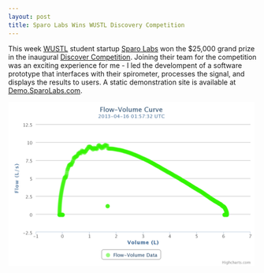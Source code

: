 ```yaml
---
layout: post
title: Sparo Labs Wins WUSTL Discovery Competition
---
```


This week [WUSTL](http://wustl.edu) student startup [Sparo Labs](http://www.sparolabs.com) won the $25,000 grand prize in the inaugural [Discover Competition](http://engineering.wustl.edu/disc-comp.aspx). Joining their team for the competition was an exciting experience for me - I led the develompent of a software prototype that interfaces with their spirometer, processes the signal, and displays the results to users. A static demonstration site is available at [Demo.SparoLabs.com](http://demo.sparolabs.com). 

<a href="http://demo.sparolabs.com"><img src="/images/SparoChart.png" width="500" alt="Demonstration Data Chart" /></a>
